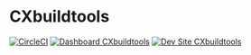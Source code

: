 # CXbuildtools

[![CircleCI](https://circleci.com/gh/ChristopherCariaga/CXbuildtools.svg?style=shield)](https://circleci.com/gh/ChristopherCariaga/CXbuildtools)
[![Dashboard CXbuildtools](https://img.shields.io/badge/dashboard-CXbuildtools-yellow.svg)](https://dashboard.pantheon.io/sites/f522faa5-c4ee-4079-9c9a-7024264ca19d#dev/code)
[![Dev Site CXbuildtools](https://img.shields.io/badge/site-CXbuildtools-blue.svg)](http://dev-CXbuildtools.pantheonsite.io/)